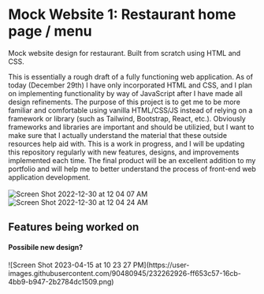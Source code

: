 # Mock Website 1: Restaurant home page / menu


Mock website design for restaurant. Built from scratch using HTML and CSS.


This is essentially a rough draft of a fully functioning web application. As of today (December 29th) I have only incorporated HTML and CSS, and I plan on implementing functionality by way of JavaScript after I have made all design refinements.
The purpose of this project is to get me to be more familiar and comfortable using vanilla HTML/CSS/JS instead of relying on a framework or library (such as Tailwind, Bootstrap, React, etc.). Obviously frameworks and libraries are important and should be utilizied, but I want to make sure that I actually understand the material that these outside resources help aid with. This is a work in progress, and I will be updating this repository regularly with new features, designs, and improvements implemented each time. The final product will be an excellent addition to my portfolio and will help me to better understand the process of front-end web application development.
<br>
<br>
![Screen Shot 2022-12-30 at 12 04 07 AM](https://user-images.githubusercontent.com/90480945/210036842-860a7e22-c0de-4912-b031-062efe5ccd76.png)
![Screen Shot 2022-12-30 at 12 04 24 AM](https://user-images.githubusercontent.com/90480945/210036851-b86354a5-db1b-45b6-a9d0-cea3e481edb8.png)


<h2>Features being worked on</h2>

<h4>Possibile new design?</h4>
![Screen Shot 2023-04-15 at 10 23 27 PM](https://user-images.githubusercontent.com/90480945/232262926-ff653c57-16cb-4bb9-b947-2b2784dc1509.png)
